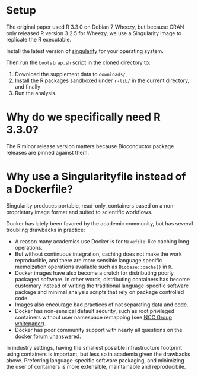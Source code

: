 # Setup

The original paper used R 3.3.0 on Debian 7 Wheezy, but because CRAN
only released R version 3.2.5 for Wheezy, we use a Singularity image to
replicate the R executable.

Install the latest version of
[singularity](http://singularity.lbl.gov/) for your operating system.

Then run the `bootstrap.sh` script in the cloned directory to:

1. Download the supplement data to `downloads/`,
2. Install the R packages sandboxed under `r-lib/` in the current
   directory, and finally
3. Run the analysis.

# Why do we specifically need R 3.3.0?

The R minor release version matters because Bioconductor package
releases are pinned against them.

# Why use a Singularityfile instead of a Dockerfile?

Singularity produces portable, read-only, containers based on a
non-proprietary image format and suited to scientific workflows.

Docker has lately been favored by the academic community, but has
several troubling drawbacks in practice:

- A reason many academics use Docker is for `Makefile`-like caching
  long operations.
- But without continuous integration, caching does not make the work
  reproducible, and there are more sensible language specific
  memoization operations available such as `Biobase::cache()` in `R`.
- Docker images have also become a crutch for distributing poorly
  packaged software.  In other words, distributing containers has
  become customary instead of writing the traditional
  language-specific software package and minimal analysis scripts that
  rely on package controlled code.
- Images also encourage bad practices of not separating data and code.
- Docker has non-sensical default security, such as root privileged
  containers without user namespace remapping (see
  [NCC Group whitepaper](https://www.nccgroup.trust/uk/our-research/abusing-privileged-and-unprivileged-linux-containers/)).
- Docker has poor community support with nearly all questions on
  the [docker forum unanswered](https://forums.docker.com/).

In industry settings, having the smallest possible infrastructure
footprint using containers is important, but less so in academia given
the drawbacks above.  Preferring language-specific software packaging,
and minimizing the user of containers is more extensible, maintainable
and reproducibile.
